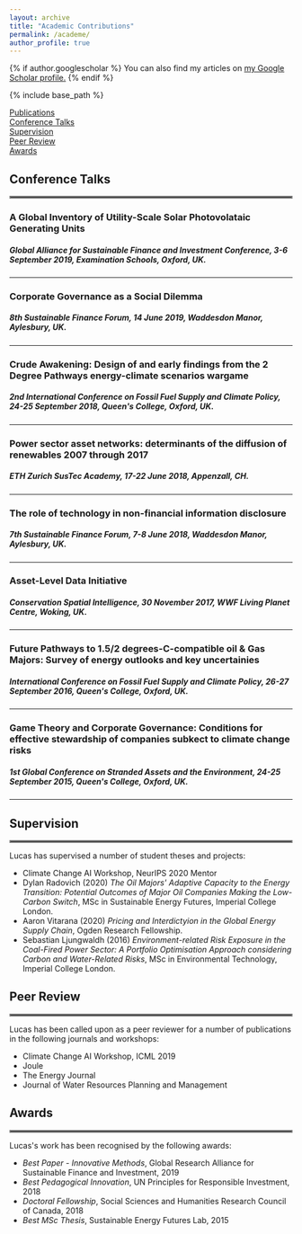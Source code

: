 ```yaml
---
layout: archive
title: "Academic Contributions"
permalink: /academe/
author_profile: true
---
```


{% if author.googlescholar %}
  You can also find my articles on <u><a href="{{author.googlescholar}}">my Google Scholar profile</a>.</u>
{% endif %}

{% include base_path %}

[Publications](/publications/) <br />
[Conference Talks](#conference-talks) <br />
[Supervision](#supervision) <br />
[Peer Review](#peer-review) <br />
[Awards](#awards) <br />

## Conference Talks

<hr style="border:2px solid gray"> 

### A Global Inventory of Utility-Scale Solar Photovolataic Generating Units
##### _Global Alliance for Sustainable Finance and Investment Conference_, 3-6 September 2019, Examination Schools, Oxford, UK.

-----
### Corporate Governance as a Social Dilemma
##### _8th Sustainable Finance Forum_, 14 June 2019, Waddesdon Manor, Aylesbury, UK.

-----
### Crude Awakening: Design of and early findings from the 2 Degree Pathways energy-climate scenarios wargame
##### _2nd International Conference on Fossil Fuel Supply and Climate Policy_, 24-25 September 2018, Queen's College, Oxford, UK.

-----
### Power sector asset networks: determinants of the diffusion of renewables 2007 through 2017
##### _ETH Zurich SusTec Academy_, 17-22 June 2018, Appenzall, CH.

-----
### The role of technology in non-financial information disclosure
##### _7th Sustainable Finance Forum_, 7-8 June 2018, Waddesdon Manor, Aylesbury, UK.

-----
### Asset-Level Data Initiative
##### _Conservation Spatial Intelligence_, 30 November 2017, WWF Living Planet Centre, Woking, UK.

-----
### Future Pathways to 1.5/2 degrees-C-compatible oil & Gas Majors: Survey of energy outlooks and key uncertainies
##### _International Conference on Fossil Fuel Supply and Climate Policy_, 26-27 September 2016, Queen's College, Oxford, UK.

-----
### Game Theory and Corporate Governance: Conditions for effective stewardship of companies subkect to climate change risks
##### _1st Global Conference on Stranded Assets and the Environment_, 24-25 September 2015, Queen's College, Oxford, UK.

-----

## Supervision

<hr style="border:2px solid gray">

Lucas has supervised a number of student theses and projects:
- Climate Change AI Workshop, NeurIPS 2020 Mentor
- Dylan Radovich (2020) _The Oil Majors' Adaptive Capacity to the Energy Transition: Potential Outcomes of Major Oil Companies Making the Low-Carbon Switch_, MSc in Sustainable Energy Futures, Imperial College London.
- Aaron Vitarana (2020) _Pricing and Interdictyion in the Global Energy Supply Chain_, Ogden Research Fellowship.
- Sebastian Ljungwaldh (2016) _Environment-related Risk Exposure in the Coal-Fired Power Sector: A Portfolio Optimisation Approach considering Carbon and Water-Related Risks_, MSc in Environmental Technology, Imperial College London.


## Peer Review

<hr style="border:2px solid gray">

Lucas has been called upon as a peer reviewer for a number of publications in the following journals and workshops:
- Climate Change AI Workshop, ICML 2019
- Joule
- The Energy Journal
- Journal of Water Resources Planning and Management

## Awards

<hr style="border:2px solid gray">

Lucas's work has been recognised by the following awards:
- _Best Paper - Innovative Methods_, Global Research Alliance for Sustainable Finance and Investment, 2019
- _Best Pedagogical Innovation_, UN Principles for Responsible Investment, 2018
- _Doctoral Fellowship_, Social Sciences and Humanities Research Council of Canada, 2018
- _Best MSc Thesis_, Sustainable Energy Futures Lab, 2015